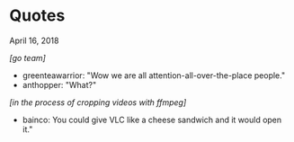 Quotes
=====

April 16, 2018

_[go team]_
* greenteawarrior: "Wow we are all attention-all-over-the-place people."
* anthopper: "What?"

_[in the process of cropping videos with ffmpeg]_
* bainco: You could give VLC like a cheese sandwich and it would open it." 
